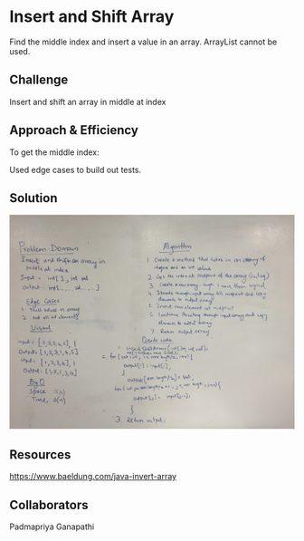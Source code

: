 # Insert and Shift Array

Find the middle index and insert a value in an array. ArrayList cannot be used.

## Challenge

Insert and shift an array in middle at index

## Approach & Efficiency

To get the middle index:

Used edge cases to build out tests.

## Solution

![Image of Whiteboard Shift Insert Array](https://github.com/rnmessick/data-structures-and-algorithms/blob/master/assets/arrayShiftInsert.jpg)

## Resources

https://www.baeldung.com/java-invert-array

## Collaborators

Padmapriya Ganapathi
